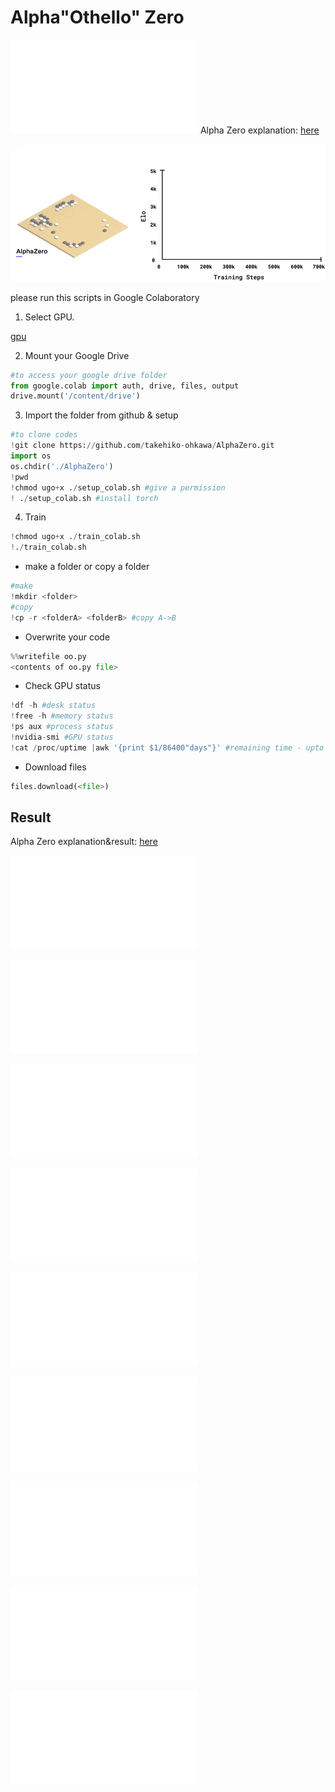 # Alpha"Othello" Zero

![AZ0](./images/AZ0.pdf)
Alpha Zero explanation: [here](https://www.slideshare.net/takehiko-ohkawa/alphaothello-zero-127398324)

![AZ](./images/AZ.gif)

please run this scripts in Google Colaboratory


1. Select GPU.

[gpu](./images/gpu.png)

2. Mount your Google Drive
~~~python
#to access your google drive folder
from google.colab import auth, drive, files, output
drive.mount('/content/drive')
~~~

3. Import the folder from github & setup
~~~python
#to clone codes
!git clone https://github.com/takehiko-ohkawa/AlphaZero.git
import os
os.chdir('./AlphaZero')
!pwd
!chmod ugo+x ./setup_colab.sh #give a permission
! ./setup_colab.sh #install torch 
~~~

4. Train 
~~~python
!chmod ugo+x ./train_colab.sh
!./train_colab.sh
~~~

- make a folder or copy a folder
~~~python
#make
!mkdir <folder>
#copy
!cp -r <folderA> <folderB> #copy A->B
~~~

- Overwrite your code

~~~python
%%writefile oo.py
<contents of oo.py file>
~~~

- Check GPU status

~~~python
!df -h #desk status
!free -h #memory status
!ps aux #process status
!nvidia-smi #GPU status
!cat /proc/uptime |awk '{print $1/86400"days"}' #remaining time - upto 0.5days
~~~

- Download files

~~~python
files.download(<file>)
~~~

## Result
Alpha Zero explanation&result: [here](https://www.slideshare.net/takehiko-ohkawa/alphaothello-zero-127398324)

![result1](/images/1.pdf)

![result2](/images/2.pdf)

![result3](/images/3.pdf)

![result4](/images/4.pdf)

![result5](/images/5.pdf)

![result6](/images/6.pdf)

![result7](/images/7.pdf)

![result8](/images/8.pdf)

![result9](/images/9.pdf)
